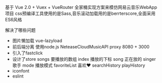 基于 Vue 2.0 + Vuex + VueRouter 全家桶实现方案来模仿网易云音乐WebApp项目 
css预编译工具使用的是Sass,音乐滚动加载用的是berrterscore,全面采用ES6风格

解决了哪些问题
- 图片懒加载 vue-lazyload
- 前后端分离 
    使用node.js NeteaseCloudMusicAPI proxy
    8080 + 3000
- 引入了fastclick 
- 设计了store
    songs 要播放的数组
    index 播放的下标
    song 正在放的
    singer 歌手
    mode 播放模式
    favoriteList 喜欢❤
    searchHistory playHistory
- iconfont
- eslint